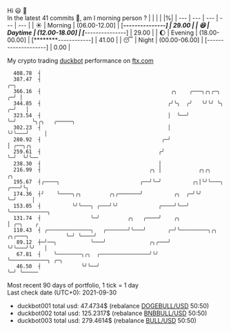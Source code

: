 Hi :smiley: :wave:  
In the latest 41 commits :bug:, am I morning person ? 
| | | | |%|
| --- | --- | --- | --- | --- |
| :sunny: | Morning | (06.00-12.00] | [*****---------------] | 29.00 |
| :satisfied: | Daytime | (12.00-18.00] | [*****---------------] | 29.00 |
| :moon: | Evening | (18.00-00.00] | [********------------] | 41.00 |
| :sleeping: | Night | (00.00-06.00] | [--------------------] | 0.00 |

My crypto trading [duckbot](https://github.com/jojoee/duckbot) performance on [ftx.com](https://ftx.com/#a=13144711)
```
  408.78  ┤
  387.47  ┤                                                                ╭─╮
  366.16  ┤                                          ╭╮    ╭───╮╭╮╭─╮    ╭─╯ │
  344.85  ┤                                         ╭╯╰╮  ╭╯   ╰╯╰╯ ╰╮ ╭─╯   │
  323.54  ┤                                         │  ╰──╯          ╰─╯     ╰╮╭╮   ╭─────╮
  302.23  ┤                                         │                         ╰╯╰───╯     │
  280.92  ┤                                       ╭─╯                                     │ ╭──╮╭╮
  259.61  ┤                                      ╭╯                                       ╰─╯  ╰╯╰──
  238.30  ┤                                      │
  216.99  ┤                                   ╭╮ │            ╭╮╭╮         ╭╮
  195.67  ┤╭────╮                          ╭──╯╰─╯          ╭╮│╰╯╰───╮ ╭───╯╰╮
  174.36  ┤╯    ╰────╮╭╮         ╭╮╭───────╯          ╭╮  ╭─╯╰╯      ╰─╯     │
  153.05  ┤          ╰╯╰───╮ ╭───╯╰╯             ╭────╯╰──╯                  ╰────────────╮
  131.74  ┤                ╰─╯         ╭╮   ╭────╯    ╭╮                                  │ ╭─╮    ╭
  110.43  ┤ ╭──────────────╮   ╭───────╯╰───╯       ╭─╯╰─────────╮╭╮   ╭╮╭───╮            ╰─╯ ╰────╯
   89.12  ┼─╯──╮           ╰───╯              ╭╮╭───╯            ╰╯╰───╯╰╯   │
   67.81  ┤    ╰────────╮╭╮  ╭────────────────╯╰╯                            ╰────────────╮ ╭─╮
   46.50  ┤             ╰╯╰──╯                                                            ╰─╯ ╰─────
```
Most recent 90 days of portfolio, 1 tick = 1 day<br />
Last check date (UTC+0): 2021-09-30
- duckbot001 total usd: 47.4734$ (rebalance [DOGEBULL/USD](https://ftx.com/trade/DOGEBULL/USD#a=13144711) 50:50)
- duckbot002 total usd: 125.2317$ (rebalance [BNBBULL/USD](https://ftx.com/trade/BNBBULL/USD#a=13144711) 50:50)
- duckbot003 total usd: 279.4614$ (rebalance [BULL/USD](https://ftx.com/trade/BULL/USD#a=13144711) 50:50)

